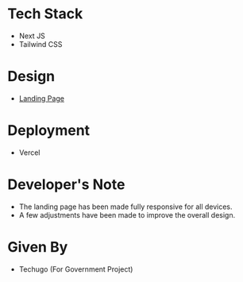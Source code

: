 # Tech Stack
- Next JS
- Tailwind CSS

# Design
- [Landing Page](https://www.figma.com/design/2mEuieWeezmnxqc98w8r5J/Untitled)

# Deployment
- Vercel

# Developer's Note
- The landing page has been made fully responsive for all devices.
- A few adjustments have been made to improve the overall design.

# Given By
- Techugo (For Government Project)
